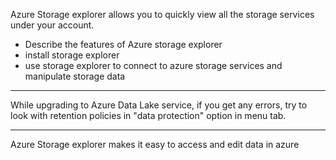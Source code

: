 
Azure Storage explorer allows you to quickly view all the storage services under your account. 

- Describe the features of Azure storage explorer
- install storage explorer
- use storage explorer to connect to azure storage services and manipulate storage data


---

While upgrading to Azure Data Lake service, if you get any errors, try to look with retention policies in "data protection" option in menu tab.

---

Azure Storage explorer makes it easy to access and edit data in azure